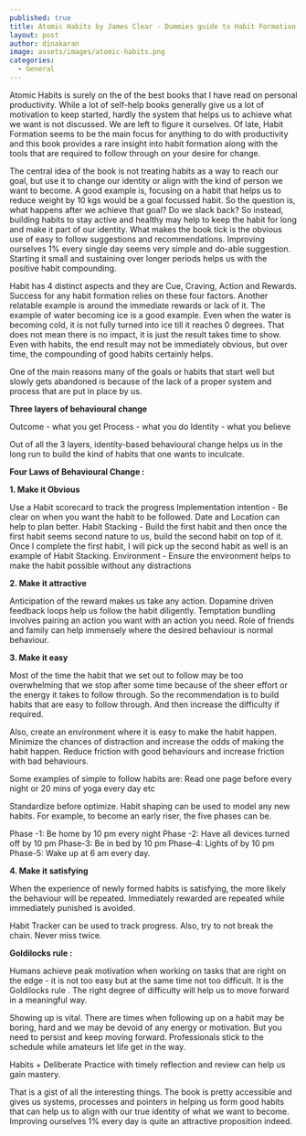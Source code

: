 ```yaml
---
published: true
title: Atomic Habits by James Clear - Dummies guide to Habit Formation
layout: post
author: dinakaran
image: assets/images/atomic-habits.png
categories:
  - General
---
```


Atomic Habits is surely on the of the best books that I have read on personal productivity. While a lot of self-help books generally give us a lot of motivation to keep started, hardly the system that helps us to achieve what we want is not discussed. We are left to figure it ourselves. Of late, Habit Formation seems to be the main focus for anything to do with productivity and this book provides a rare insight into habit formation along with the tools that are required to follow through on your desire for change. 

The central idea of the book is not treating habits as a way to reach our goal, but use it to change our identity or align with the kind of person we want to become. A good example is, focusing on a habit that helps us to reduce weight by 10 kgs would be a goal focussed habit. So the question is, what happens after we achieve that goal? Do we slack back? So instead, building habits to stay active and healthy may help to keep the habit for long and make it part of our identity.  What makes the book tick is the obvious use of easy to follow suggestions and recommendations. Improving ourselves 1% every single day seems very simple and do-able suggestion. Starting it small and sustaining over longer periods helps us with the positive habit compounding.  

Habit has 4 distinct aspects and they are Cue, Craving, Action and Rewards. Success for any habit formation relies on these four factors. Another relatable example is around the immediate rewards or lack of it. The example of water becoming ice is a good example. Even when the water is becoming cold, it is not fully turned into ice till it reaches 0 degrees. That does not mean there is no impact, it is just the result takes time to show. Even with habits, the end result may not be immediately obvious, but over time, the compounding of good habits certainly helps.

One of the main reasons many of the goals or habits that start well but slowly gets abandoned is because of the lack of a proper system and process that are put in place by us.  

**Three layers of behavioural change**

Outcome - what you get 
Process - what you do 
Identity - what you believe

Out of all the 3 layers, identity-based behavioural change helps us in the long run to build the kind of habits that one wants to inculcate. 

**Four Laws of Behavioural Change :**

**1. Make it Obvious** 

Use  a Habit scorecard to track the progress 
Implementation intention - Be clear on when you want the habit to be followed. Date and Location can help to plan better.
Habit Stacking - Build the first habit and then once the first habit seems second nature to us, build the second habit on top of it. Once I complete the first habit, I will pick up the second habit as well is an example of Habit Stacking. 
Environment - Ensure the environment helps to make the habit possible without any distractions 

**2. Make  it attractive**

Anticipation of the reward makes us take any action.
Dopamine driven feedback loops help us follow the habit diligently.
Temptation bundling involves pairing an action you want with an action you need.
Role of friends and family can help immensely where the desired behaviour is normal behaviour. 

**3. Make it easy**

Most of the time the habit that we set out to follow may be too overwhelming that we stop after some time because of the sheer effort or the energy it takes to follow through. So the recommendation is to build habits that are easy to follow through. And then increase the difficulty if required.

Also, create an environment where it is easy to make the habit happen. Minimize the chances of distraction and increase the odds of making the habit happen. Reduce friction with good behaviours and increase friction with bad behaviours. 

Some examples of simple to follow habits are: Read one page before every night or 20 mins of yoga every day etc

Standardize before optimize. Habit shaping can be used to model any new habits. For example, to become an early riser, the five phases can be.

Phase -1: Be home by 10 pm every night 
Phase -2: Have all devices turned off by 10 pm
Phase-3: Be in bed by 10 pm 
Phase-4: Lights of by 10 pm 
Phase-5: Wake up at 6 am every day.   

**4. Make it satisfying**

When the experience of newly formed habits is satisfying, the more likely the behaviour will be repeated. Immediately rewarded are repeated while immediately punished is avoided. 

Habit Tracker can be used to track progress. Also, try to not break the chain. Never miss twice. 

**Goldilocks rule :**

Humans achieve peak motivation when working on tasks that are right on the edge - it is not too easy but at the same time not too difficult. It is the Goldilocks rule . The right degree of difficulty will help us to move forward in a meaningful way. 

Showing up is vital. There are times when following up on a habit may be boring, hard and we may be devoid of any energy or motivation. But you need to persist and keep moving forward.  Professionals stick to the schedule while amateurs let life get in the way. 

Habits + Deliberate Practice with timely reflection and review can help us gain mastery. 

That is a gist of all the interesting things. The book is pretty accessible and gives us systems, processes and pointers in helping us form good habits that can help us to align with our true identity of what we want to become. Improving ourselves 1% every day is quite an attractive proposition indeed.
